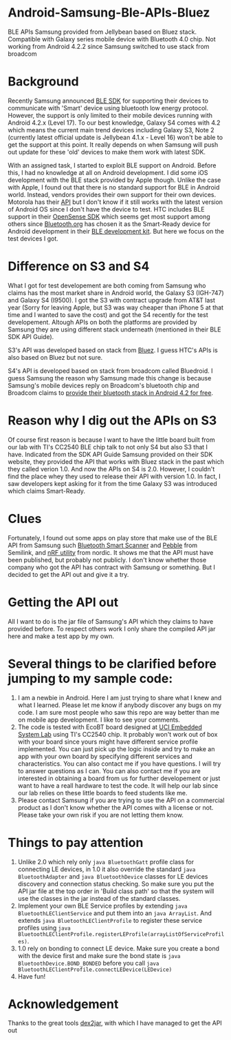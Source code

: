 Android-Samsung-Ble-APIs-Bluez
==============================

BLE APIs Samsung provided from Jellybean based on Bluez stack. Compatible with Galaxy series mobile device with Bluetooth 4.0 chip. Not working from Android 4.2.2 since Samsung switched to use stack from broadcom


Background
==========

Recently Samsung announced [BLE SDK](http://developer.samsung.com/ble) for supporting their devices to communicate 
with 'Smart' device using bluetooth low energy protocol. However, the support is only limited to their mobile devices
running with Android 4.2.x (Level 17). To our best knowledge, Galaxy S4 comes with 4.2 which means the current main trend devices including Galaxy S3, Note 2 (currently latest official update is Jellybean 4.1.x - Level 16) won't be able to get the support at this point. It really depends on when Samsung will push out update for these 'old' devices to make them work with latest SDK.

With an assigned task, I started to exploit BLE support on Android. Before this, I had no knowledge at all on Android
development. I did some iOS development with the BLE stack provided by Apple though. Unlike the case with Apple, I found out
that there is no standard support for BLE in Android world. Instead, vendors provides their own support for their own
devices. Motorola has their [API](http://www.motorola.com/sites/motodev/library/bluetooth_apis.html) but I don't know if
it still works with the latest version of Android OS since I don't have the device to test. HTC includes BLE support in 
their [OpenSense SDK](http://www.htcdev.com/devcenter/opensense-sdk) which seems get most support among others since
[Bluetooth.org](http://bluetooth.org) has chosen it as the Smart-Ready device for Android development in their [BLE development kit](http://developer.bluetooth.org/DevelopmentResources/Pages/Quick-Start-Kit.aspx).
But here we focus on the test devices I got.

Difference on S3 and S4
=======================
What I got for test developement are both coming from Samsung who claims has the most market share in Android world, 
the Galaxy S3 (IGH-747) and Galaxy S4 (I9500). I got the S3 with contract upgrade from AT&T last year (Sorry for leaving
Apple, but S3 was way cheaper than iPhone 5 at that time and I wanted to save the cost) and got the S4 recently for the test 
developement. Altough APIs on both the platforms are provided by Samsung they are using different stack underneath (mentioned in their BLE SDK API Guide). 

S3's API was developed based on stack from [Bluez](http://www.bluez.org/). I guess HTC's APIs is also based on Bluez but not sure.

S4's API is developed based on stack from broadcom called Bluedroid. I guess Samsung the reason why Samsung made this change
is because Samsung's mobile devices reply on Broadcom's bluetooth chip and Broadcom claims to 
[provide their bluetooth stack in Android 4.2 for free](http://www.broadcom.com/press/release.php?id=s721534).


Reason why I dig out the APIs on S3
===================================
Of course first reason is because I want to have the little board built from our lab with TI's CC2540 BLE chip talk to not only S4 but also S3 that I have. Indicated from the SDK API Guide Samsung provided on their SDK website, they provided the API that works with Bluez stack in the past which they called verion 1.0. And now the APIs on S4 is 2.0. However, I couldn't find the place whey they used to release their API with version 1.0. In fact, I saw developers kept asking for it from the time Galaxy S3 was introduced which claims Smart-Ready.

Clues
=====
Fortunately, I found out some apps on play store that make use of the BLE API from Samsung such [Bluetooth Smart Scanner](https://play.google.com/store/apps/details?id=com.semilink.smartscanner&feature=search_result#?t=W251bGwsMSwyLDEsImNvbS5zZW1pbGluay5zbWFydHNjYW5uZXIiXQ..) and [Pebble](https://play.google.com/store/apps/details?id=com.semilink.pebble.pxpmain&feature=search_result#?t=W251bGwsMSwyLDEsImNvbS5zZW1pbGluay5wZWJibGUucHhwbWFpbiJd) from Semilink, and [nRF utility](https://play.google.com/store/apps/details?id=com.nordic.nordicbleapp&feature=search_result#?t=W251bGwsMSwxLDEsImNvbS5ub3JkaWMubm9yZGljYmxlYXBwIl0.) from nordic. It shows me that the API must have been published, but probably not publicly. I don't know whether those company who got the API has contract with Samsung or something. But I decided to get the API out and give it a try.

Getting the API out
===================
All I want to do is the jar file of Samsung's API which they claims to have provided before. To respect others work I only share the compiled API jar here and make a test app by my own.


Several things to be clarified before jumping to my sample code:
================================================================
1. I am a newbie in Android. Here I am just trying to share what I knew and what I learned. Please let me know if anybody discover any bugs on my code. I am sure most people who saw this repo are way better than me on mobile app development. I like to see your comments.
2. The code is tested with EcoBT board designed at [UCI Embedded System Lab](http://embedded.ece.uci.edu/) using TI's CC2540 chip. It probably won't work out of box with your board since yours might have different service profile implemented. You can just pick up the logic inside and try to make an app with your own board by specifying different services and characteristics. You can also contact me if you have questions. I will try to answer questions as I can. You can also contact me if you are interested in obtaining a board from us for further developement or just want to have a reall hardware to test the code. It will help our lab since our lab relies on these little boards to feed students like me. 
3. Please contact Samsung if you are trying to use the API on a commercial product as I don't know whether the API comes with a license or not. Please take your own risk if you are not letting them know.


Things to pay attention
==================================
1. Unlike 2.0 which rely only ```java BluetoothGatt``` profile class for connecting LE devices, in 1.0 it also override the standard ```java BluetoothAdapter``` and ```java BluetoothDevice``` classes for LE devices discovery and connection status checking. So make sure you put the API jar file at the top order in 'Build class path' so that the system will use the classes in the jar instead of the standard classes.
2. Implement your own BLE Service profiles by extending ```java BluetoothLEClientService``` and put them into an ```java ArrayList```. And extends ```java BluetoothLEClientProfile``` to register these service profiles using ```java BluetoothLEClientProfile.registerLEProfile(arrayListOfServiceProfiles)```.
3. 1.0 rely on bonding to connect LE device. Make sure you create a bond with the device first and make sure the bond state is ```java BluetoothDevice.BOND_BONDED``` before you call ```java BluetoothLEClientProfile.connectLEDevice(LEDevice)```
4. Have fun!


Acknowledgement
=============
Thanks to the great tools [dex2jar](https://code.google.com/p/dex2jar/), with which I have managed to get the API out
